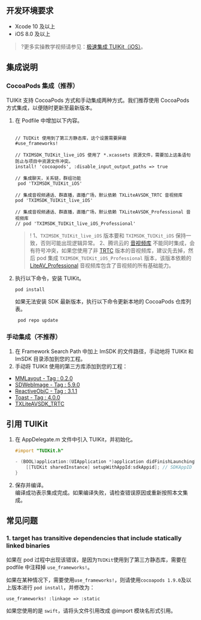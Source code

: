 ## 开发环境要求

- Xcode 10 及以上
- iOS 8.0 及以上
>?更多实操教学视频请参见：[极速集成 TUIKit（iOS）](https://cloud.tencent.com/edu/learning/course-3130-56699)。

## 集成说明
### CocoaPods 集成（推荐）

TUIKit 支持 CocoaPods 方式和手动集成两种方式。我们推荐使用 CocoaPods 方式集成，以便随时更新至最新版本。

<ol><li>在 Podfile 中增加以下内容。

```

// TUIKit 使用到了第三方静态库，这个设置需要屏蔽
#use_frameworks!

// TXIMSDK_TUIKit_live_iOS 使用了 *.xcassets 资源文件，需要加上这条语句防止与项目中资源文件冲突。
install! 'cocoapods', :disable_input_output_paths => true  

// 集成聊天，关系链，群组功能
 pod 'TXIMSDK_TUIKit_iOS'  
 
// 集成音视频通话、群直播，直播广场，默认依赖 TXLiteAVSDK_TRTC 音视频库
pod 'TXIMSDK_TUIKit_live_iOS'	

// 集成音视频通话、群直播，直播广场，默认依赖 TXLiteAVSDK_Professional 音视频库
// pod 'TXIMSDK_TUIKit_live_iOS_Professional' 

```
>! 1、`TXIMSDK_TUIKit_live_iOS` 版本要和 `TXIMSDK_TUIKit_iOS` 保持一致，否则可能出现逻辑异常。
2、腾讯云的 [音视频库](https://cloud.tencent.com/document/product/647/32689) 不能同时集成，会有符号冲突，如果您使用了非 [TRTC](https://cloud.tencent.com/document/product/647/32689#TRTC) 版本的音视频库，建议先去掉，然后 pod 集成 `TXIMSDK_TUIKit_iOS_Professional` 版本，该版本依赖的 [LiteAV_Professional](https://cloud.tencent.com/document/product/647/32689#.E4.B8.93.E4.B8.9A.E7.89.88.EF.BC.88professional.EF.BC.89) 音视频库包含了音视频的所有基础能力。

<li> 执行以下命令，安装 TUIKit。<br>

```bash
pod install
```
 如果无法安装 SDK 最新版本，执行以下命令更新本地的 CocoaPods 仓库列表。<br>
 
```bash
 pod repo update
```
</ol></li>

### 手动集成（不推荐）

1. 在 Framework Search Path 中加上 ImSDK 的文件路径，手动地将 TUIKit 和 ImSDK 目录添加到您的工程。
2. 手动将 TUIKit 使用的第三方库添加到您的工程：
 - [MMLayout - Tag : 0.2.0](https://github.com/annidy/MMLayout)
 - [SDWebImage - Tag : 5.9.0](https://github.com/SDWebImage/SDWebImage/tree/5.9.0)
 - [ReactiveObjC - Tag  : 3.1.1](https://github.com/ReactiveCocoa/ReactiveObjC.git)
 - [Toast - Tag  : 4.0.0](https://github.com/scalessec/Toast)
 - [TXLiteAVSDK_TRTC](https://github.com/tencentyun/TRTCSDK/tree/master/iOS/SDK)

## 引用 TUIKit

<ol><li>在 AppDelegate.m 文件中引入 TUIKit，并初始化。

```objectivec
#import "TUIKit.h"

- (BOOL)application:(UIApplication *)application didFinishLaunchingWithOptions:(NSDictionary *)launchOptions {
	[[TUIKit sharedInstance] setupWithAppId:sdkAppid]; // SDKAppID 可以在 即时通信 IM 控制台中获取
}
```
</li>
<li>保存并编译。<br>
  编译成功表示集成完成。如果编译失败，请检查错误原因或重新按照本文集成。
</li></ol>

## 常见问题

### 1. target has transitive dependencies that include statically linked binaries

如果在 pod 过程中出现该错误，是因为`TUIKit`使用到了第三方静态库，需要在 podfile 中注释掉 `use_frameworks!`。

如果在某种情况下，需要使用`use_frameworks!`，则请使用`cocoapods 1.9.0`及以上版本进行 `pod install`，并修改为：

```
use_frameworks! :linkage => :static
```

如果您使用的是 `swift`，请将头文件引用改成 @import 模块名形式引用。
